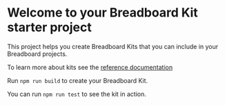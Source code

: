# Welcome to your Breadboard Kit starter project

This project helps you create Breadboard Kits that you can include in your Breadboard projects. 

To learn more about kits see the [reference documentation](https://github.com/google/labs-prototypes/blob/main/seeds/breadboard/docs/kits.md)

Run `npm run build` to create your Breadboard Kit.

You can run `npm run test` to see the kit in action.

